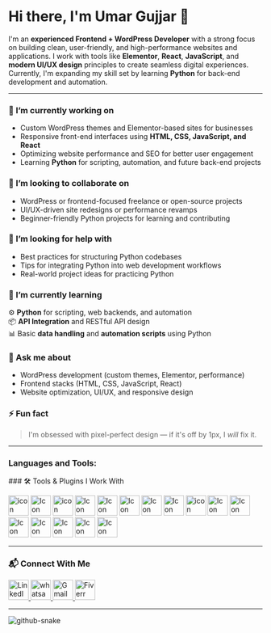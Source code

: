 # Hi there, I'm Umar Gujjar 👋

I'm an **experienced Frontend + WordPress Developer** with a strong focus on building clean, user-friendly, and high-performance websites and applications. I work with tools like **Elementor**, **React**, **JavaScript**, and **modern UI/UX design** principles to create seamless digital experiences. Currently, I'm expanding my skill set by learning **Python** for back-end development and automation.

---

### 🔭 I’m currently working on
- Custom WordPress themes and Elementor-based sites for businesses
- Responsive front-end interfaces using **HTML, CSS, JavaScript, and React**
- Optimizing website performance and SEO for better user engagement
- Learning **Python** for scripting, automation, and future back-end projects

### 👯 I’m looking to collaborate on
- WordPress or frontend-focused freelance or open-source projects
- UI/UX-driven site redesigns or performance revamps
- Beginner-friendly Python projects for learning and contributing

### 🤝 I’m looking for help with
- Best practices for structuring Python codebases
- Tips for integrating Python into web development workflows
- Real-world project ideas for practicing Python

### 🌱 I’m currently learning
⚙️ **Python** for scripting, web backends, and automation  
📦 **API Integration** and RESTful API design  
📊 Basic **data handling** and **automation scripts** using Python  

### 💬 Ask me about
- WordPress development (custom themes, Elementor, performance)
- Frontend stacks (HTML, CSS, JavaScript, React)
- Website optimization, UI/UX, and responsive design

### ⚡ Fun fact
> I'm obsessed with pixel-perfect design — if it's off by 1px, I *will* fix it.

---

<h3 align="left">Languages and Tools:</h3>
### 🛠️ Tools & Plugins I Work With

<p align="left">

  <img src="https://img.icons8.com/?size=100&id=0OQR1FYCuA9f&format=png&color=000000" alt="icon" width="40">
  <img src="https://img.icons8.com/?size=100&id=NfbyHexzVEDk&format=png&color=000000" width="40" alt="Icon">
  <img src="https://img.icons8.com/?size=100&id=20909&format=png&color=000000" width="40" alt="icon">
  <img src="https://img.icons8.com/?size=100&id=21278&format=png&color=000000" width="40" alt="Icon">
  <img src="https://img.icons8.com/?size=100&id=tGvHBPJaKqEd&format=png&color=000000" width="40" alt="Icon">
  <img src="https://img.icons8.com/?size=100&id=4PiNHtUJVbLs&format=png&color=000000" width="40" alt="Icon">
  <img src="https://img.icons8.com/?size=100&id=g9mmSxx3SwAI&format=png&color=000000" width="40" alt="Icon">
  <img src="https://img.icons8.com/?size=100&id=fAMVO_fuoOuC&format=png&color=000000" width="40" alt="Icon">
  <img src="https://img.icons8.com/?size=100&id=13664&format=png&color=000000" width="40" alt="icon">
  <img src="https://img.icons8.com/?size=100&id=BnOyV43gP7fZ&format=png&color=000000" width="40" alt="Icon">
  <img src="https://img.icons8.com/?size=100&id=DI5lKjaflCED&format=png&color=000000" width="40" alt="Icon">
  <img src="https://img.icons8.com/?size=100&id=115298&format=png&color=000000" width="40" alt="Icon">
  <img src="https://img.icons8.com/?size=100&id=3tC9EQumUAuq&format=png&color=000000" width="40" alt="Icon">
  <img src="https://img.icons8.com/?size=100&id=13441&format=png&color=000000" width="40" alt="Icon">
  <img src="https://img.icons8.com/?size=100&id=zfHRZ6i1Wg0U&format=png&color=000000" width="40" alt="Icon">
  <img src="https://img.icons8.com/?size=100&id=4VVL78edhbW9&format=png&color=000000" width="40" alt="Icon">

</p>

---

### 📬 Connect With Me
<p>
  
  <a href="https://www.linkedin.com/in/umargujjar-dev" target="_blank" rel="noreferrer"> <img src="https://img.icons8.com/?size=100&id=xuvGCOXi8Wyg&format=png&color=000000" alt="LinkedIn" width="40" height="40"/> </a>
  <a href="https://wa.me/+923264534732" target="_blank" rel="noreferrer"> <img src="https://img.icons8.com/?size=100&id=DUEq8l5qTqBE&format=png&color=000000" alt="whatsapp" width="40" height="40"/> </a>
  <a href="mailto:umargujjardeveloper@gmail.com" target="_blank" rel="noreferrer"> <img src="https://img.icons8.com/?size=100&id=P7UIlhbpWzZm&format=png&color=000000" alt="Gmail" width="40" height="40"/> </a>
  <a href="https://www.fiverr.com/users/umerali182/" target="_blank" rel="noreferrer"> <img src="https://img.icons8.com/?size=100&id=ngc6JsBomclm&format=png&color=000000" alt="Fiverr" width="40" height="40"/> </a>
  
</p>

---

<picture>
  <source media="(prefers-color-scheme: dark)" srcset="https://raw.githubusercontent.com/tobiasmeyhoefer/tobiasmeyhoefer/output/github-snake-dark.svg" />
  <source media="(prefers-color-scheme: light)" srcset="https://raw.githubusercontent.com/tobiasmeyhoefer/tobiasmeyhoefer/output/github-snake.svg" />
  <img alt="github-snake" src="https://raw.githubusercontent.com/tobiasmeyhoefer/tobiasmeyhoefer/output/github-snake.svg" />
</picture>
